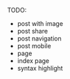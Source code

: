 TODO:
* post with image
* post share
* post navigation
* post mobile
* page
* index page
* syntax highlight 

